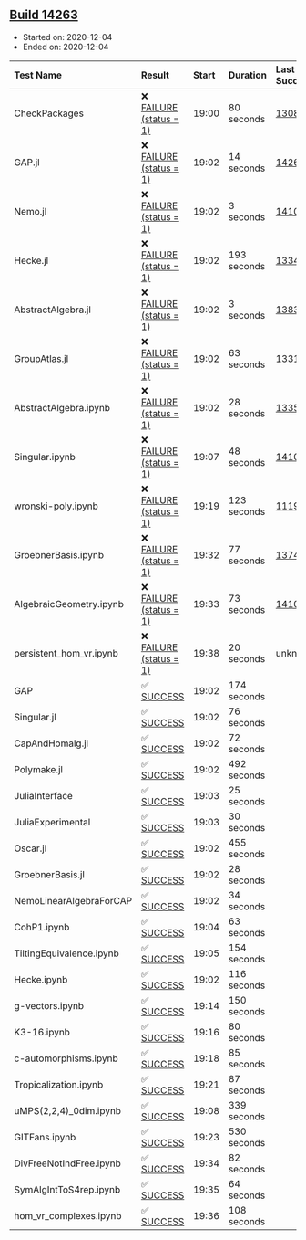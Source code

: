 ## [Build 14263](https://oscarci.mathematik.uni-kl.de/job/oscar/14263/)

* Started on: 2020-12-04
* Ended on: 2020-12-04

| Test Name    | Result | Start | Duration | Last Success | First Failure |
|:-------------|:-------|:------|:---------|:-------------|:--------------|
| CheckPackages | ❌ [FAILURE (status = 1)](https://oscarci.mathematik.uni-kl.de/job/oscar/14263/artifact/logs/build-14263/CheckPackages.log) | 19:00 | 80 seconds | [13085](https://oscarci.mathematik.uni-kl.de/job/oscar/13085/) | [13086](https://oscarci.mathematik.uni-kl.de/job/oscar/13086/) |
| GAP.jl | ❌ [FAILURE (status = 1)](https://oscarci.mathematik.uni-kl.de/job/oscar/14263/artifact/logs/build-14263/GAP.jl.log) | 19:02 | 14 seconds | [14262](https://oscarci.mathematik.uni-kl.de/job/oscar/14262/) | [14263](https://oscarci.mathematik.uni-kl.de/job/oscar/14263/) |
| Nemo.jl | ❌ [FAILURE (status = 1)](https://oscarci.mathematik.uni-kl.de/job/oscar/14263/artifact/logs/build-14263/Nemo.jl.log) | 19:02 | 3 seconds | [14101](https://oscarci.mathematik.uni-kl.de/job/oscar/14101/) | [14102](https://oscarci.mathematik.uni-kl.de/job/oscar/14102/) |
| Hecke.jl | ❌ [FAILURE (status = 1)](https://oscarci.mathematik.uni-kl.de/job/oscar/14263/artifact/logs/build-14263/Hecke.jl.log) | 19:02 | 193 seconds | [13341](https://oscarci.mathematik.uni-kl.de/job/oscar/13341/) | [13342](https://oscarci.mathematik.uni-kl.de/job/oscar/13342/) |
| AbstractAlgebra.jl | ❌ [FAILURE (status = 1)](https://oscarci.mathematik.uni-kl.de/job/oscar/14263/artifact/logs/build-14263/AbstractAlgebra.jl.log) | 19:02 | 3 seconds | [13837](https://oscarci.mathematik.uni-kl.de/job/oscar/13837/) | [13838](https://oscarci.mathematik.uni-kl.de/job/oscar/13838/) |
| GroupAtlas.jl | ❌ [FAILURE (status = 1)](https://oscarci.mathematik.uni-kl.de/job/oscar/14263/artifact/logs/build-14263/GroupAtlas.jl.log) | 19:02 | 63 seconds | [13311](https://oscarci.mathematik.uni-kl.de/job/oscar/13311/) | [13312](https://oscarci.mathematik.uni-kl.de/job/oscar/13312/) |
| AbstractAlgebra.ipynb | ❌ [FAILURE (status = 1)](https://oscarci.mathematik.uni-kl.de/job/oscar/14263/artifact/logs/build-14263/AbstractAlgebra.ipynb.log) | 19:02 | 28 seconds | [13355](https://oscarci.mathematik.uni-kl.de/job/oscar/13355/) | [13356](https://oscarci.mathematik.uni-kl.de/job/oscar/13356/) |
| Singular.ipynb | ❌ [FAILURE (status = 1)](https://oscarci.mathematik.uni-kl.de/job/oscar/14263/artifact/logs/build-14263/Singular.ipynb.log) | 19:07 | 48 seconds | [14101](https://oscarci.mathematik.uni-kl.de/job/oscar/14101/) | [14102](https://oscarci.mathematik.uni-kl.de/job/oscar/14102/) |
| wronski-poly.ipynb | ❌ [FAILURE (status = 1)](https://oscarci.mathematik.uni-kl.de/job/oscar/14263/artifact/logs/build-14263/wronski-poly.ipynb.log) | 19:19 | 123 seconds | [11192](https://oscarci.mathematik.uni-kl.de/job/oscar/11192/) | [11193](https://oscarci.mathematik.uni-kl.de/job/oscar/11193/) |
| GroebnerBasis.ipynb | ❌ [FAILURE (status = 1)](https://oscarci.mathematik.uni-kl.de/job/oscar/14263/artifact/logs/build-14263/GroebnerBasis.ipynb.log) | 19:32 | 77 seconds | [13748](https://oscarci.mathematik.uni-kl.de/job/oscar/13748/) | [13749](https://oscarci.mathematik.uni-kl.de/job/oscar/13749/) |
| AlgebraicGeometry.ipynb | ❌ [FAILURE (status = 1)](https://oscarci.mathematik.uni-kl.de/job/oscar/14263/artifact/logs/build-14263/AlgebraicGeometry.ipynb.log) | 19:33 | 73 seconds | [14101](https://oscarci.mathematik.uni-kl.de/job/oscar/14101/) | [14102](https://oscarci.mathematik.uni-kl.de/job/oscar/14102/) |
| persistent_hom_vr.ipynb | ❌ [FAILURE (status = 1)](https://oscarci.mathematik.uni-kl.de/job/oscar/14263/artifact/logs/build-14263/persistent_hom_vr.ipynb.log) | 19:38 | 20 seconds | unknown | unknown |
| GAP | ✅ [SUCCESS](https://oscarci.mathematik.uni-kl.de/job/oscar/14263/artifact/logs/build-14263/GAP.log) | 19:02 | 174 seconds |  |  |
| Singular.jl | ✅ [SUCCESS](https://oscarci.mathematik.uni-kl.de/job/oscar/14263/artifact/logs/build-14263/Singular.jl.log) | 19:02 | 76 seconds |  |  |
| CapAndHomalg.jl | ✅ [SUCCESS](https://oscarci.mathematik.uni-kl.de/job/oscar/14263/artifact/logs/build-14263/CapAndHomalg.jl.log) | 19:02 | 72 seconds |  |  |
| Polymake.jl | ✅ [SUCCESS](https://oscarci.mathematik.uni-kl.de/job/oscar/14263/artifact/logs/build-14263/Polymake.jl.log) | 19:02 | 492 seconds |  |  |
| JuliaInterface | ✅ [SUCCESS](https://oscarci.mathematik.uni-kl.de/job/oscar/14263/artifact/logs/build-14263/JuliaInterface.log) | 19:03 | 25 seconds |  |  |
| JuliaExperimental | ✅ [SUCCESS](https://oscarci.mathematik.uni-kl.de/job/oscar/14263/artifact/logs/build-14263/JuliaExperimental.log) | 19:03 | 30 seconds |  |  |
| Oscar.jl | ✅ [SUCCESS](https://oscarci.mathematik.uni-kl.de/job/oscar/14263/artifact/logs/build-14263/Oscar.jl.log) | 19:02 | 455 seconds |  |  |
| GroebnerBasis.jl | ✅ [SUCCESS](https://oscarci.mathematik.uni-kl.de/job/oscar/14263/artifact/logs/build-14263/GroebnerBasis.jl.log) | 19:02 | 28 seconds |  |  |
| NemoLinearAlgebraForCAP | ✅ [SUCCESS](https://oscarci.mathematik.uni-kl.de/job/oscar/14263/artifact/logs/build-14263/NemoLinearAlgebraForCAP.log) | 19:02 | 34 seconds |  |  |
| CohP1.ipynb | ✅ [SUCCESS](https://oscarci.mathematik.uni-kl.de/job/oscar/14263/artifact/logs/build-14263/CohP1.ipynb.log) | 19:04 | 63 seconds |  |  |
| TiltingEquivalence.ipynb | ✅ [SUCCESS](https://oscarci.mathematik.uni-kl.de/job/oscar/14263/artifact/logs/build-14263/TiltingEquivalence.ipynb.log) | 19:05 | 154 seconds |  |  |
| Hecke.ipynb | ✅ [SUCCESS](https://oscarci.mathematik.uni-kl.de/job/oscar/14263/artifact/logs/build-14263/Hecke.ipynb.log) | 19:02 | 116 seconds |  |  |
| g-vectors.ipynb | ✅ [SUCCESS](https://oscarci.mathematik.uni-kl.de/job/oscar/14263/artifact/logs/build-14263/g-vectors.ipynb.log) | 19:14 | 150 seconds |  |  |
| K3-16.ipynb | ✅ [SUCCESS](https://oscarci.mathematik.uni-kl.de/job/oscar/14263/artifact/logs/build-14263/K3-16.ipynb.log) | 19:16 | 80 seconds |  |  |
| c-automorphisms.ipynb | ✅ [SUCCESS](https://oscarci.mathematik.uni-kl.de/job/oscar/14263/artifact/logs/build-14263/c-automorphisms.ipynb.log) | 19:18 | 85 seconds |  |  |
| Tropicalization.ipynb | ✅ [SUCCESS](https://oscarci.mathematik.uni-kl.de/job/oscar/14263/artifact/logs/build-14263/Tropicalization.ipynb.log) | 19:21 | 87 seconds |  |  |
| uMPS(2,2,4)_0dim.ipynb | ✅ [SUCCESS](https://oscarci.mathematik.uni-kl.de/job/oscar/14263/artifact/logs/build-14263/uMPS-2-2-4-_0dim.ipynb.log) | 19:08 | 339 seconds |  |  |
| GITFans.ipynb | ✅ [SUCCESS](https://oscarci.mathematik.uni-kl.de/job/oscar/14263/artifact/logs/build-14263/GITFans.ipynb.log) | 19:23 | 530 seconds |  |  |
| DivFreeNotIndFree.ipynb | ✅ [SUCCESS](https://oscarci.mathematik.uni-kl.de/job/oscar/14263/artifact/logs/build-14263/DivFreeNotIndFree.ipynb.log) | 19:34 | 82 seconds |  |  |
| SymAlgIntToS4rep.ipynb | ✅ [SUCCESS](https://oscarci.mathematik.uni-kl.de/job/oscar/14263/artifact/logs/build-14263/SymAlgIntToS4rep.ipynb.log) | 19:35 | 64 seconds |  |  |
| hom_vr_complexes.ipynb | ✅ [SUCCESS](https://oscarci.mathematik.uni-kl.de/job/oscar/14263/artifact/logs/build-14263/hom_vr_complexes.ipynb.log) | 19:36 | 108 seconds |  |  |
